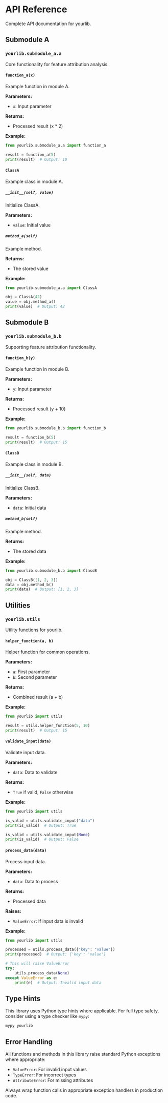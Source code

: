 # API Reference

Complete API documentation for yourlib.

## Submodule A

### `yourlib.submodule_a.a`

Core functionality for feature attribution analysis.

#### `function_a(x)`

Example function in module A.

**Parameters:**
- `x`: Input parameter

**Returns:**
- Processed result (x * 2)

**Example:**
```python
from yourlib.submodule_a.a import function_a

result = function_a(5)
print(result)  # Output: 10
```

#### `ClassA`

Example class in module A.

##### `__init__(self, value)`

Initialize ClassA.

**Parameters:**
- `value`: Initial value

##### `method_a(self)`

Example method.

**Returns:**
- The stored value

**Example:**
```python
from yourlib.submodule_a.a import ClassA

obj = ClassA(42)
value = obj.method_a()
print(value)  # Output: 42
```

## Submodule B

### `yourlib.submodule_b.b`

Supporting feature attribution functionality.

#### `function_b(y)`

Example function in module B.

**Parameters:**
- `y`: Input parameter

**Returns:**
- Processed result (y + 10)

**Example:**
```python
from yourlib.submodule_b.b import function_b

result = function_b(5)
print(result)  # Output: 15
```

#### `ClassB`

Example class in module B.

##### `__init__(self, data)`

Initialize ClassB.

**Parameters:**
- `data`: Initial data

##### `method_b(self)`

Example method.

**Returns:**
- The stored data

**Example:**
```python
from yourlib.submodule_b.b import ClassB

obj = ClassB([1, 2, 3])
data = obj.method_b()
print(data)  # Output: [1, 2, 3]
```

## Utilities

### `yourlib.utils`

Utility functions for yourlib.

#### `helper_function(a, b)`

Helper function for common operations.

**Parameters:**
- `a`: First parameter
- `b`: Second parameter

**Returns:**
- Combined result (a + b)

**Example:**
```python
from yourlib import utils

result = utils.helper_function(5, 10)
print(result)  # Output: 15
```

#### `validate_input(data)`

Validate input data.

**Parameters:**
- `data`: Data to validate

**Returns:**
- `True` if valid, `False` otherwise

**Example:**
```python
from yourlib import utils

is_valid = utils.validate_input("data")
print(is_valid)  # Output: True

is_valid = utils.validate_input(None)
print(is_valid)  # Output: False
```

#### `process_data(data)`

Process input data.

**Parameters:**
- `data`: Data to process

**Returns:**
- Processed data

**Raises:**
- `ValueError`: If input data is invalid

**Example:**
```python
from yourlib import utils

processed = utils.process_data({"key": "value"})
print(processed)  # Output: {'key': 'value'}

# This will raise ValueError
try:
    utils.process_data(None)
except ValueError as e:
    print(e)  # Output: Invalid input data
```

## Type Hints

This library uses Python type hints where applicable. For full type safety, consider using a type checker like `mypy`:

```bash
mypy yourlib
```

## Error Handling

All functions and methods in this library raise standard Python exceptions where appropriate:

- `ValueError`: For invalid input values
- `TypeError`: For incorrect types
- `AttributeError`: For missing attributes

Always wrap function calls in appropriate exception handlers in production code.
